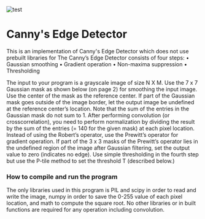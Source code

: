 ![test](https://raw.githubusercontent.com/dnezan/dudemen-the-game/master/img/l.gif)

# Canny's Edge Detector
This is an implementation of Canny's Edge Detector which does not use prebuilt libraries for 
The Canny’s Edge Detector consists of four steps: 
• Gaussian smoothing
• Gradient operation
• Non-maxima suppression 
• Thresholding

The input to your program is a grayscale image of
size N X M. Use the 7 x 7 Gaussian mask as shown below (on page 2) for smoothing the input
image. Use the center of the mask as the reference center. If part of the Gaussian mask goes outside of
the image border, let the output image be undefined at the reference center’s location. Note that the
sum of the entries in the Gaussian mask do not sum to 1. After performing convolution (or crosscorrelation),
you need to perform normalization by dividing the result by the sum of the entries
(= 140 for the given mask) at each pixel location. Instead of using the Robert’s operator, use the
Prewitt’s operator for gradient operation. If part of the 3 x 3 masks of the Prewitt’s operator lies in
the undefined region of the image after Gaussian filtering, set the output value to zero (indicates
no edge). Use simple thresholding in the fourth step but use the P-tile method to set the threshold T
(described below.)

### How to compile and run the program
The only libraries used in this program is PIL and scipy in order to read and write the image, numpy in order to save the 0-255 value of each pixel location, and math to compute the square root. No other libraries or in built functions are required for any operation including convolution. 

